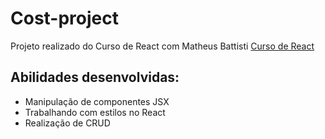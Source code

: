 # Cost-project
Projeto realizado do Curso de React com Matheus Battisti
[Curso de React](https://www.youtube.com/watch?v=FXqX7oof0I4&list=PLnDvRpP8BneyVA0SZ2okm-QBojomniQVO&index=1)

## Abilidades desenvolvidas:
- Manipulação de componentes JSX
- Trabalhando com estilos no React
- Realização de CRUD

